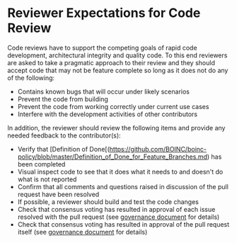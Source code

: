 # Reviewer Expectations for Code Review
Code reviews have to support the competing goals of rapid code development, architectural integrity and quality code.  To this end reviewers are asked to take a pragmatic approach to their review and they should accept code that may not be feature complete so long as it does not do any of the following:
- Contains known bugs that will occur under likely scenarios
- Prevent the code from building
- Prevent the code from working correctly under current use cases
- Interfere with the development activities of other contributors

In addition, the reviewer should review the following items and provide any needed feedback to the contributor(s):
- Verify that [Definition of Done[(https://github.com/BOINC/boinc-policy/blob/master/Definition_of_Done_for_Feature_Branches.md) has been completed
- Visual inspect code to see that it does what it needs to and doesn't do what is not reported
- Confirm that all comments and questions raised in discussion of the pull request have been resolved
- If possible, a reviewer should build and test the code changes
- Check that consensus voting has resulted in approval of each issue resolved with the pull request (see [governance document](https://github.com/BOINC/boinc-policy/blob/master/Governance.md#511-consensus-voting) for details)
- Check that consensus voting has resulted in approval of the pull request itself (see [governance document](https://github.com/BOINC/boinc-policy/blob/master/Governance.md#511-consensus-voting) for details)
